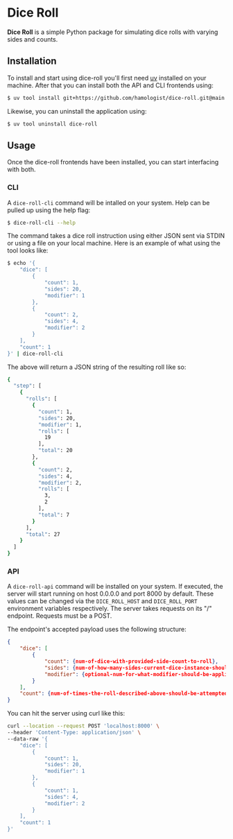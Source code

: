 # Dice Roll
**Dice Roll** is a simple Python package for simulating dice rolls with varying sides and counts.

## Installation
To install and start using dice-roll you'll first need [uv](https://docs.astral.sh/uv/) installed on your machine.
After that you can install both the API and CLI frontends using:
```bash
$ uv tool install git+https://github.com/hamologist/dice-roll.git@main
```

Likewise, you can uninstall the application using:
```bash
$ uv tool uninstall dice-roll
```

## Usage
Once the dice-roll frontends have been installed, you can start interfacing with both.
### CLI
A `dice-roll-cli` command will be intalled on your system.
Help can be pulled up using the help flag:
```bash
$ dice-roll-cli --help
```

The command takes a dice roll instruction using either JSON sent via STDIN or using a file on your local machine.
Here is an example of what using the tool looks like:
```bash
$ echo '{
    "dice": [
        {
            "count": 1,
            "sides": 20,
            "modifier": 1
        },
        {
            "count": 2,
            "sides": 4,
            "modifier": 2
        }
    ],
    "count": 1
}' | dice-roll-cli
```
The above will return a JSON string of the resulting roll like so:
```bash
{
  "step": [
    {
      "rolls": [
        {
          "count": 1,
          "sides": 20,
          "modifier": 1,
          "rolls": [
            19
          ],
          "total": 20
        },
        {
          "count": 2,
          "sides": 4,
          "modifier": 2,
          "rolls": [
            3,
            2
          ],
          "total": 7
        }
      ],
      "total": 27
    }
  ]
}
```
### API
A `dice-roll-api` command will be installed on your system.
If executed, the server will start running on host 0.0.0.0 and port 8000 by default.
These values can be changed via the `DICE_ROLL_HOST` and `DICE_ROLL_PORT` environment variables respectively.
The server takes requests on its "/" endpoint. Requests must be a POST.

The endpoint's accepted payload uses the following structure:
```json
{
    "dice": [
        {
            "count": {num-of-dice-with-provided-side-count-to-roll},
            "sides": {num-of-how-many-sides-current-dice-instance-should-have},
            "modifier": {optional-num-for-what-modifier-should-be-applied-to-dice-instance}
        }
    ],
    "count": {num-of-times-the-roll-described-above-should-be-attempted}
}
```

You can hit the server using curl like this:
```bash
curl --location --request POST 'localhost:8000' \
--header 'Content-Type: application/json' \
--data-raw '{
    "dice": [
        {
            "count": 1,
            "sides": 20,
            "modifier": 1
        },
        {
            "count": 1,
            "sides": 4,
            "modifier": 2
        }
    ],
    "count": 1
}'
```
